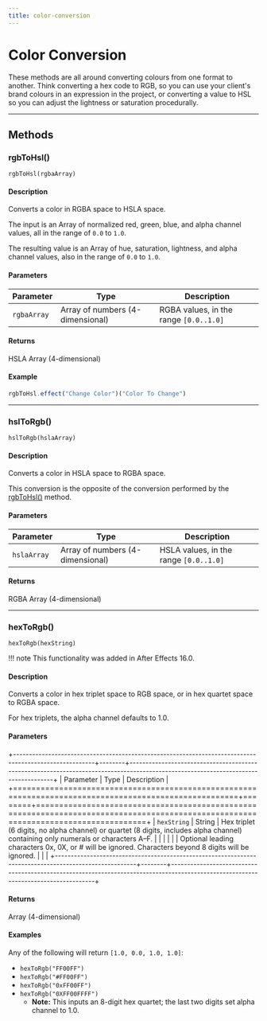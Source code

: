 ```yaml
---
title: color-conversion
---
```


# Color Conversion

These methods are all around converting colours from one format to another. Think converting a hex code to RGB, so you can use your client's brand colours in an expression in the project, or converting a value to HSL so you can adjust the lightness or saturation procedurally.

---

## Methods

### rgbToHsl()

`rgbToHsl(rgbaArray)`

#### Description

Converts a color in RGBA space to HSLA space.

The input is an Array of normalized red, green, blue, and alpha channel values, all in the range of `0.0` to `1.0`.

The resulting value is an Array of hue, saturation, lightness, and alpha channel values, also in the range of `0.0` to `1.0`.

#### Parameters

|  Parameter  |               Type               |              Description               |
| ----------- | -------------------------------- | -------------------------------------- |
| `rgbaArray` | Array of numbers (4-dimensional) | RGBA values, in the range `[0.0..1.0]` |

#### Returns

HSLA Array (4-dimensional)

#### Example

```js
rgbToHsl.effect("Change Color")("Color To Change")
```

---

### hslToRgb()

`hslToRgb(hslaArray)`

#### Description

Converts a color in HSLA space to RGBA space.

This conversion is the opposite of the conversion performed by the [rgbToHsl()](#rgbtohsl) method.

#### Parameters

|  Parameter  |               Type               |              Description               |
| ----------- | -------------------------------- | -------------------------------------- |
| `hslaArray` | Array of numbers (4-dimensional) | HSLA values, in the range `[0.0..1.0]` |

#### Returns

RGBA Array (4-dimensional)

---

### hexToRgb()

`hexToRgb(hexString)`

!!! note
    This functionality was added in After Effects 16.0.

#### Description

Converts a color in hex triplet space to RGB space, or in hex quartet space to RGBA space.

For hex triplets, the alpha channel defaults to 1.0.

#### Parameters

+-------------------------------------------------------------------------------------------------------+--------+------------------------------------------------------------------------------------------------------------------------------------+
|                                               Parameter                                               |  Type  |                                                            Description                                                             |
+=======================================================================================================+========+====================================================================================================================================+
| `hexString`                                                                                           | String | Hex triplet (6 digits, no alpha channel) or quartet (8 digits, includes alpha channel) containing only numerals or characters A–F. |
|                                                                                                       |        |                                                                                                                                    |
| Optional leading characters 0x, 0X, or # will be ignored. Characters beyond 8 digits will be ignored. |        |                                                                                                                                    |
+-------------------------------------------------------------------------------------------------------+--------+------------------------------------------------------------------------------------------------------------------------------------+

#### Returns

Array (4-dimensional)

#### Examples

Any of the following will return `[1.0, 0.0, 1.0, 1.0]`:

- `hexToRgb("FF00FF")`
- `hexToRgb("#FF00FF")`
- `hexToRgb("0xFF00FF")`
- `hexToRgb("0XFF00FFFF")`
  - **Note:** This inputs an 8-digit hex quartet; the last two digits set alpha channel to 1.0.
